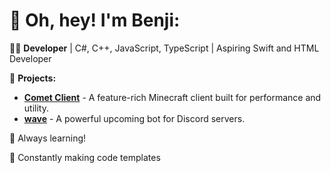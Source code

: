 # 👋 Oh, hey! I'm Benji:

👨‍💻 **Developer** | C#, C++, JavaScript, TypeScript | Aspiring Swift and HTML Developer

🚀 **Projects:**
- **[Comet Client](https://discord.gg/YcrQTWmkaZ)** - A feature-rich Minecraft client built for performance and utility.
- **[wave](https://discord.gg/aqPuavFs)** - A powerful upcoming bot for Discord servers.

🌟 Always learning!

🤖 Constantly making code templates

